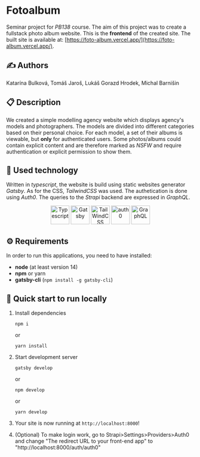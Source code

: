 # Fotoalbum 

Seminar project for *PB138* course. The aim of this project was to create a fullstack photo album website. This is the **frontend** of the created site. The built site is available at: [https://foto-album.vercel.app/](https://foto-album.vercel.app/).

## ✍️ Authors

Katarína Bulková, Tomáš Jaroš, Lukáš Gorazd Hrodek, Michal Barnišin

## 📋 Description 

We created a simple modelling agency website which displays agency's models and photographers. The models are divided into different categories based on their personal choice. For each model, a set of their albums is viewable, but **only** for authenticated users. Some photos/albums could contain explicit content and are therefore marked as *NSFW* and require authentication or explicit permission to show them.

## 🔌 Used technology

Written in *typescript*, the website is build using static websites generator *Gatsby*. As for the CSS, *TailwindCSS* was used. The authetication is done using *Auth0*. The queries to the *Strapi* backend are expressed in *GraphQL*.

<div align="center">
  <img width="50px" alt="Typescript" src="https://upload.wikimedia.org/wikipedia/commons/thumb/4/4c/Typescript_logo_2020.svg/1200px-Typescript_logo_2020.svg.png">
  <img width="50px" alt="Gatsby" src="https://pbs.twimg.com/profile_images/1135999619781939201/HZ-pCQcP_400x400.png">
  <img width="50px" alt="TailWindCSS" src="https://tailwindcss.com/_next/static/media/twitter-square.daf77586b35e90319725e742f6e069f9.jpg">
  <img width="50px" alt="auth0" src="https://cdn.freebiesupply.com/logos/large/2x/auth0-logo-png-transparent.png">
  <img width="50px" alt="GraphQL" src="https://graphql.org/img/logo.svg">
</div>

## ⚙️ Requirements

In order to run this applications, you need to have installed:
- **node** (at least version 14)
- **npm** or yarn
- **gatsby-cli** (`npm install -g gatsby-cli`)

## 🚀 Quick start to run locally

1.  Install dependencies

    ```shell
    npm i
    ```
    or

    ```shell
    yarn install
    ```

2.  Start development server

    ```shell
    gatsby develop
    ```
    or

    ```shell
    npm develop
    ```
    or

    ```shell
    yarn develop
    ```

3.  Your site is now running at `http://localhost:8000`!

4.  (Optional) To make login work, go to Strapi>Settings>Providers>Auth0 and change "The redirect URL to your front-end app" to "http://localhost:8000/auth/auth0"
